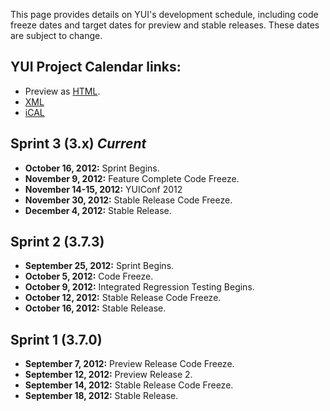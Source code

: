 This page provides details on YUI's development schedule, including code freeze dates and target dates for preview and stable releases. These dates are subject to change.

YUI Project Calendar links:
--------------------------- 
* Preview as [HTML](https://www.google.com/calendar/embed?src=fcde7kbrqnu7iccq9ofi9lqqf8%40group.calendar.google.com&ctz=America/Los_Angeles).
* [XML](https://www.google.com/calendar/feeds/fcde7kbrqnu7iccq9ofi9lqqf8%40group.calendar.google.com/public/basic)
* [iCAL](https://www.google.com/calendar/ical/fcde7kbrqnu7iccq9ofi9lqqf8%40group.calendar.google.com/public/basic.ics)


Sprint 3 (3.x) *Current*
----------------------

* **October 16, 2012:** Sprint Begins.
* **November 9, 2012:** Feature Complete Code Freeze.
* **November 14-15, 2012:** YUIConf 2012
* **November 30, 2012:** Stable Release Code Freeze. 
* **December 4, 2012:** Stable Release.

Sprint 2 (3.7.3)
----------------

* **September 25, 2012:** Sprint Begins.
* **October 5, 2012:** Code Freeze.
* **October 9, 2012:** Integrated Regression Testing Begins.
* **October 12, 2012:** Stable Release Code Freeze.
* **October 16, 2012:** Stable Release.

Sprint 1 (3.7.0)
----------------

* **September 7, 2012:** Preview Release Code Freeze.
* **September 12, 2012:** Preview Release 2.
* **September 14, 2012:** Stable Release Code Freeze.
* **September 18, 2012:** Stable Release.